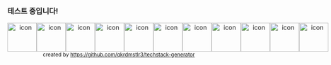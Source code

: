 ### 테스트 중입니다!


<div align="center">
  <div style="display: flex; align-items: flex-start;"><img src="https://techstack-generator.vercel.app//js-icon.svg" alt="icon" width="66" height="66" /><img src="https://techstack-generator.vercel.app//ts-icon.svg" alt="icon" width="66" height="66" /><img src="https://techstack-generator.vercel.app//cpp-icon.svg" alt="icon" width="66" height="66" /><img src="https://techstack-generator.vercel.app//graphql-icon.svg" alt="icon" width="66" height="66" /><img src="https://techstack-generator.vercel.app//swift-icon.svg" alt="icon" width="66" height="66" /><img src="https://techstack-generator.vercel.app//react-icon.svg" alt="icon" width="66" height="66" /><img src="https://techstack-generator.vercel.app//github-icon.svg" alt="icon" width="66" height="66" /><img src="https://techstack-generator.vercel.app//docker-icon.svg" alt="icon" width="66" height="66" /><img src="https://techstack-generator.vercel.app//localhost-icon.svg" alt="icon" width="66" height="66" /><img src="https://techstack-generator.vercel.app//raspberrypi-icon.svg" alt="icon" width="66" height="66" /><img src="https://techstack-generator.vercel.app//map-icon.svg" alt="icon" width="66" height="66" /></div>
  <sub>created by <a href="https://github.com/qkrdmstlr3/techstack-generator" target="_blank">https://github.com/qkrdmstlr3/techstack-generator</a></sub>
</div>

